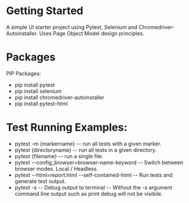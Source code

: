 # Getting Started 
A simple UI starter project using Pytest, Selenium and Chromedriver-Autoinstaller. Uses Page Object Model design principles.

# Packages
PIP Packages:
- pip install pytest
- pip install selenium
- pip install chromedriver-autoinstaller
- pip install pytest-html

# Test Running Examples:
- pytest -m {markername} -- run all tests with a given marker.
- pytest {directoryname} -- run all tests in a given directory.
- pytest {filename} -- run a single file.
- pytest --config_browser=browser-name-keyword -- Switch between browser modes. Local / Headless.
- pytest --html=report.html --self-contained-html -- Run tests and generate test output.
- pytest -s -- Debug output to terminal -- Without the -s argument command line output such as print debug will not be visibile.
